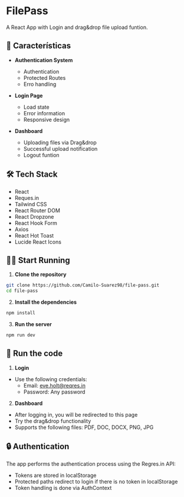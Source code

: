 # FilePass

A React App with Login and drag&drop file upload funtion.

## 🚀 Características

- **Authentication System**
  - Authentication
  - Protected Routes
  - Erro handling

- **Login Page**
  - Load state
  - Error information
  - Responsive design

- **Dashboard**
  - Uploading files via Drag&drop
  - Successful upload notification
  - Logout funtion

## 🛠️ Tech Stack

- React
- Reques.in
- Tailwind CSS
- React Router DOM
- React Dropzone
- React Hook Form
- Axios
- React Hot Toast
- Lucide React Icons

## 🏃‍♂️ Start Running

1. **Clone the repository**

```bash
git clone https://github.com/Camilo-Suarez98/file-pass.git
cd file-pass
```

2. **Install the dependencies**

```bash
npm install
```

3. **Run the server**

```bash
npm run dev
```

## 📝 Run the code

1. **Login**
  - Use the following credentials:
    - Email: eve.holt@reqres.in
    - Password: Any password

2. **Dashboard**
  - After logging in, you will be redirected to this page
  - Try the drag&drop functionality
  - Supports the following files: PDF, DOC, DOCX, PNG, JPG

## 🔒 Authentication

The app performs the authentication process using the Regres.in API:
  - Tokens are stored in localStorage
  - Protected paths redirect to login if there is no token in localStorage
  - Token handling is done via AuthContext
